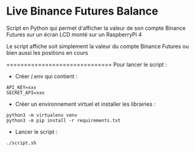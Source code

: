 Live Binance Futures Balance
==============================

Script en Python qui permet d'afficher la valeur de son compte Binance Futures sur un écran LCD monté sur un RaspberryPi 4

Le script affiche soit simplement la valeur du compte Binance Futures ou bien aussi les positions en cours

==============================
Pour lancer le script : 

- Créer /.env qui contient :

```
API_KEY=xxx
SECRET_API=xxx
```

- Créer un environnement virtuel et installer les librairies : 

```
python3 -m virtualenv venv
python3 -m pip install -r requirements.txt
```
- Lancer le script :

```
./script.sh
```




